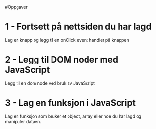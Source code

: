 #Oppgaver

# 1 - Fortsett på nettsiden du har lagd

Lag en knapp og legg til en onClick event handler på knappen

# 2 - Legg til DOM noder med JavaScript

Legg til en dom node ved bruk av JavaScript

# 3 - Lag en funksjon i JavaScript

Lag en funksjon som bruker et object, array eller noe du har lagd og manipuler dataen.
